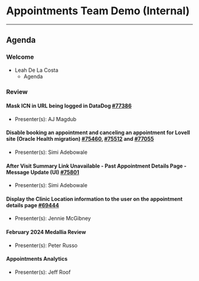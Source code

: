 # Appointments Team Demo (Internal) 

---

## Agenda

### Welcome

- Leah De La Costa
  - Agenda

### Review 

#### Mask ICN in URL being logged in DataDog [#77386](https://app.zenhub.com/workspaces/appointments-team-603fdef281af6500110a1691/issues/gh/department-of-veterans-affairs/va.gov-team/77386)
  - Presenter(s): AJ Magdub

#### Disable booking an appointment and canceling an appointment for Lovell site (Oracle Health migration) [#75460](https://app.zenhub.com/workspaces/appointments-team-603fdef281af6500110a1691/issues/gh/department-of-veterans-affairs/va.gov-team/75460), [#75512](https://app.zenhub.com/workspaces/appointments-team-603fdef281af6500110a1691/issues/gh/department-of-veterans-affairs/va.gov-team/75512) and [#77055](https://app.zenhub.com/workspaces/appointments-team-603fdef281af6500110a1691/issues/gh/department-of-veterans-affairs/va.gov-team/77055)
  - Presenter(s): Simi Adebowale

#### After Visit Summary Link Unavailable - Past Appointment Details Page - Message Update (UI) [#75801](https://app.zenhub.com/workspaces/appointments-team-603fdef281af6500110a1691/issues/gh/department-of-veterans-affairs/va.gov-team/75801)
  - Presenter(s): Simi Adebowale

#### Display the Clinic Location information to the user on the appointment details page [#69444](https://app.zenhub.com/workspaces/appointments-team-603fdef281af6500110a1691/issues/gh/department-of-veterans-affairs/va.gov-team/69444)
  - Presenter(s): Jennie McGibney

#### February 2024 Medallia Review 
  - Presenter(s): Peter Russo

#### Appointments Analytics 
  - Presenter(s): Jeff Roof
